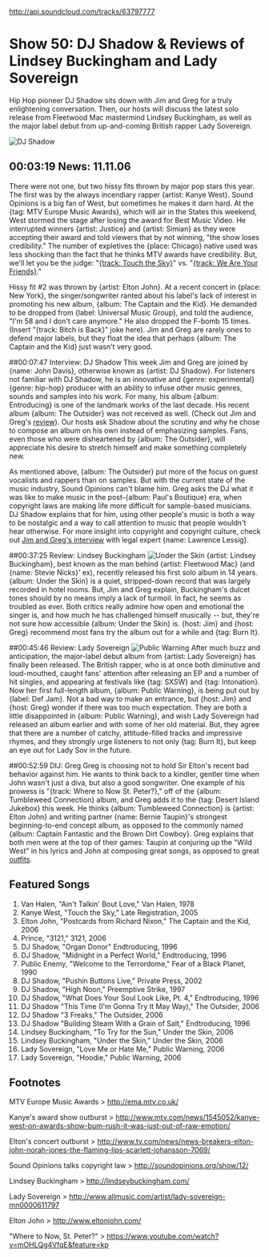 

http://api.soundcloud.com/tracks/63797777

# Show 50: DJ Shadow & Reviews of Lindsey Buckingham and Lady Sovereign
Hip Hop pioneer DJ Shadow sits down with Jim and Greg for a truly enlightening conversation. Then, our hosts will discuss the latest solo release from Fleetwood Mac mastermind Lindsey Buckingham, as well as the major label debut from up-and-coming British rapper Lady Sovereign.

![DJ Shadow](http://static.soundopinions.org/images/2006/djshadow.jpg)

## 00:03:19 News: 11.11.06
There were not one, but two hissy fits thrown by major pop stars this year. The first was by the always incendiary rapper {artist: Kanye West}. Sound Opinions is a big fan of West, but sometimes he makes it darn hard. At the {tag: MTV Europe Music Awards}, which will air in the States this weekend, West stormed the stage after losing the award for Best Music Video. He interrupted winners {artist: Justice} and {artist: Simian} as they were accepting their award and told viewers that by not winning, "the show loses credibility." The number of expletives the {place: Chicago} native used was less shocking than the fact that he thinks MTV awards have credibility. But, we'll let you be the judge: "[{track: Touch the Sky}](http://vimeo.com/21317718)" vs. "[{track: We Are Your Friends}](http://vimeo.com/11277708)."

Hissy fit #2 was thrown by {artist: Elton John}. At a recent concert in {place: New York}, the singer/songwriter ranted about his label's lack of interest in promoting his new album, {album: The Captain and the Kid}. He demanded to be dropped from {label: Universal Music Group}, and told the audience, "I'm 58 and I don't care anymore." He also dropped the F-bomb 15 times. (Insert "{track: Bitch is Back}" joke here). Jim and Greg are rarely ones to defend major labels, but they float the idea that perhaps {album: The Captain and the Kid} just wasn't very good.

##00:07:47 Interview: DJ Shadow
This week Jim and Greg are joined by {name: John Davis}, otherwise known as {artist: DJ Shadow}. For listeners not familiar with DJ Shadow, he is an innovative and {genre: experimental} {genre: hip-hop} producer with an ability to infuse other music genres, sounds and samples into his work. For many, his album {album: Entroducing} is one of the landmark works of the last decade. His recent album {album: The Outsider} was not received as well. (Check out Jim and Greg's [review](http://soundopinions.org/show/44/#theoutsider)). Our hosts ask Shadow about the scrutiny and why he chose to compose an album on his own instead of emphasizing samples. Fans, even those who were disheartened by {album: The Outsider}, will appreciate his desire to stretch himself and make something completely new.

As mentioned above, {album: The Outsider} put more of the focus on guest vocalists and rappers than on samples. But with the current state of the music industry, Sound Opinions  can't blame him. Greg asks the DJ what it was like to make music in the post-{album: Paul's Boutique} era, when copyright laws are making life more difficult for sample-based musicians. DJ Shadow explains that for him, using other people's music is both a way to be nostalgic and a way to call attention to music that people wouldn't hear otherwise. For more insight into copyright and copyright culture, check out [Jim and Greg's interview](show/12/) with legal expert {name: Lawrence Lessig}.

##00:37:25 Review: Lindsey Buckingham
![Under the Skin](http://is3.mzstatic.com/image/thumb/Music/v4/bb/12/0c/bb120c9c-04cb-d01a-42da-05f0b973865a/source/600x600bb.jpg "201419/193413701")
{artist: Lindsey Buckingham}, best known as the man behind {artist: Fleetwood Mac} (and {name: Stevie Nicks}' ex), recently released his first solo album in 14 years. {album: Under the Skin} is a quiet, stripped-down record that was largely recorded in hotel rooms. But, Jim and Greg explain, Buckingham's dulcet tones should by no means imply a lack of turmoil. In fact, he seems as troubled as ever. Both critics really admire how open and emotional the singer is, and how much he has challenged himself musically -- but, they're not sure how accessible {album: Under the Skin} is. {host: Jim} and {host: Greg} recommend most fans try the album out for a while and {tag: Burn It}.

##00:45:46 Review: Lady Sovereign
![Public Warning](http://is4.mzstatic.com/image/thumb/Music/v4/48/05/4f/48054fab-3ee0-513f-6e24-644b74c46009/source/600x600bb.jpg "23583781/325085885")
After much buzz and anticipation, the major-label debut album from {artist: Lady Sovereign} has finally been released. The British rapper, who is at once both diminutive and loud-mouthed, caught fans' attention after releasing an EP and a number of hit singles, and appearing at festivals like {tag: SXSW} and {tag: Intonation}. Now her first full-length album, {album: Public Warning}, is being put out by {label: Def Jam}. Not a bad way to make an entrance, but {host: Jim} and {host: Greg} wonder if there was too much expectation. They are both a little disappointed in {album: Public Warning}, and wish Lady Sovereign had released an album earlier and with some of her old material. But, they agree that there are a number of catchy, attitude-filled tracks and impressive rhymes, and they strongly urge listeners to not only {tag: Burn It}, but keep an eye out for Lady Sov in the future.

##00:52:59 DIJ: Greg
Greg is choosing not to hold Sir Elton's recent bad behavior against him. He wants to think back to a kindler, gentler time when John wasn't just a diva, but also a good songwriter. One example of his prowess is "{track: Where to Now St. Peter?}," off of the {album: Tumbleweed Connection} album, and Greg adds it to the {tag: Desert Island Jukebox} this week. He thinks {album: Tumbleweed Connection} is {artist: Elton John} and writing partner {name: Bernie Taupin}'s strongest beginning-to-end concept album, as opposed to the commonly named {album: Captain Fantastic and the Brown Dirt Cowboy}. Greg explains that both men were at the top of their games: Taupin at conjuring up the "Wild West" in his lyrics and John at composing great songs, as opposed to great [outfits](http://newsimg.bbc.co.uk/media/images/41145000/jpg/_41145432_donald_rex_elton2.jpg).

## Featured Songs
1. Van Halen, "Ain't Talkin' Bout Love," Van Halen, 1978
2. Kanye West, "Touch the Sky," Late Registration, 2005
3. Elton John, "Postcards from Richard Nixon," The Captain and the Kid, 2006
4. Prince, "3121," 3121, 2006
5. DJ Shadow, "Organ Donor" Endtroducing, 1996
6. DJ Shadow, "Midnight in a Perfect World," Endtroducing, 1996
7. Public Enemy, "Welcome to the Terrordome," Fear of a Black Planet, 1990
8. DJ Shadow, "Pushin Buttons Live," Private Press, 2002
9. DJ Shadow, "High Noon," Preemptive Strike, 1997
10. DJ Shadow, "What Does Your Soul Look Like, Pt. 4," Endtroducing, 1996
11. DJ Shadow "This Time (I'm Gonna Try It May Way)," The Outsider, 2006
12. DJ Shadow "3 Freaks," The Outsider, 2006
13. DJ Shadow "Building Steam With a Grain of Salt," Endtroducing, 1996
14. Lindsey Buckingham, "To Try for the Sun," Under the Skin, 2006
15. Lindsey Buckingham, "Under the Skin," Under the Skin, 2006
16. Lady Sovereign, "Love Me or Hate Me," Public Warning, 2006
17. Lady Sovereign, "Hoodie," Public Warning, 2006

## Footnotes

MTV Europe Music Awards > http://ema.mtv.co.uk/

Kanye's award show outburst > http://www.mtv.com/news/1545052/kanye-west-on-awards-show-bum-rush-it-was-just-out-of-raw-emotion/

Elton's concert outburst > http://www.tv.com/news/news-breakers-elton-john-norah-jones-the-flaming-lips-scarlett-johansson-7069/

Sound Opinions talks copyright law > http://soundopinions.org/show/12/

Lindsey Buckingham > http://lindseybuckingham.com/

Lady Sovereign > http://www.allmusic.com/artist/lady-sovereign-mn0000611797

Elton John > http://www.eltonjohn.com/

"Where to Now, St. Peter?" > https://www.youtube.com/watch?v=mOHLQg4VfqE&feature=kp